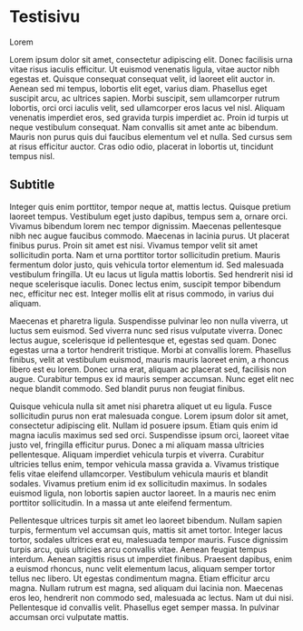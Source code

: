 # Testisivu

Lorem

Lorem ipsum dolor sit amet, consectetur adipiscing elit. Donec facilisis urna vitae risus iaculis efficitur. Ut euismod venenatis ligula, vitae auctor nibh egestas et. Quisque consequat consequat velit, id laoreet elit auctor in. Aenean sed mi tempus, lobortis elit eget, varius diam. Phasellus eget suscipit arcu, ac ultrices sapien. Morbi suscipit, sem ullamcorper rutrum lobortis, orci orci iaculis velit, sed ullamcorper eros lacus vel nisl. Aliquam venenatis imperdiet eros, sed gravida turpis imperdiet ac. Proin id turpis ut neque vestibulum consequat. Nam convallis sit amet ante ac bibendum. Mauris non purus quis dui faucibus elementum vel et nulla. Sed cursus sem at risus efficitur auctor. Cras odio odio, placerat in lobortis ut, tincidunt tempus nisl.

## Subtitle

Integer quis enim porttitor, tempor neque at, mattis lectus. Quisque pretium laoreet tempus. Vestibulum eget justo dapibus, tempus sem a, ornare orci. Vivamus bibendum lorem nec tempor dignissim. Maecenas pellentesque nibh nec augue faucibus commodo. Maecenas in lacinia purus. Ut placerat finibus purus. Proin sit amet est nisi. Vivamus tempor velit sit amet sollicitudin porta. Nam et urna porttitor tortor sollicitudin pretium. Mauris fermentum dolor justo, quis vehicula tortor elementum id. Sed malesuada vestibulum fringilla. Ut eu lacus ut ligula mattis lobortis. Sed hendrerit nisi id neque scelerisque iaculis. Donec lectus enim, suscipit tempor bibendum nec, efficitur nec est. Integer mollis elit at risus commodo, in varius dui aliquam.

Maecenas et pharetra ligula. Suspendisse pulvinar leo non nulla viverra, ut luctus sem euismod. Sed viverra nunc sed risus vulputate viverra. Donec lectus augue, scelerisque id pellentesque et, egestas sed quam. Donec egestas urna a tortor hendrerit tristique. Morbi at convallis lorem. Phasellus finibus, velit at vestibulum euismod, mauris mauris laoreet enim, a rhoncus libero est eu lorem. Donec urna erat, aliquam ac placerat sed, facilisis non augue. Curabitur tempus ex id mauris semper accumsan. Nunc eget elit nec neque blandit commodo. Sed blandit purus non feugiat finibus.

Quisque vehicula nulla sit amet nisi pharetra aliquet ut eu ligula. Fusce sollicitudin purus non erat malesuada congue. Lorem ipsum dolor sit amet, consectetur adipiscing elit. Nullam id posuere ipsum. Etiam quis enim id magna iaculis maximus sed sed orci. Suspendisse ipsum orci, laoreet vitae justo vel, fringilla efficitur purus. Donec a mi aliquam massa ultricies pellentesque. Aliquam imperdiet vehicula turpis et viverra. Curabitur ultricies tellus enim, tempor vehicula massa gravida a. Vivamus tristique felis vitae eleifend ullamcorper. Vestibulum vehicula mauris et blandit sodales. Vivamus pretium enim id ex sollicitudin maximus. In sodales euismod ligula, non lobortis sapien auctor laoreet. In a mauris nec enim porttitor sollicitudin. In a massa ut ante eleifend fermentum.

Pellentesque ultrices turpis sit amet leo laoreet bibendum. Nullam sapien turpis, fermentum vel accumsan quis, mattis sit amet tortor. Integer lacus tortor, sodales ultrices erat eu, malesuada tempor mauris. Fusce dignissim turpis arcu, quis ultricies arcu convallis vitae. Aenean feugiat tempus interdum. Aenean sagittis risus ut imperdiet finibus. Praesent dapibus, enim a euismod rhoncus, nunc velit elementum lacus, aliquam semper tortor tellus nec libero. Ut egestas condimentum magna. Etiam efficitur arcu magna. Nullam rutrum est magna, sed aliquam dui lacinia non. Maecenas eros leo, hendrerit non commodo sed, malesuada ac lectus. Nam ut dui nisi. Pellentesque id convallis velit. Phasellus eget semper massa. In pulvinar accumsan orci vulputate mattis.